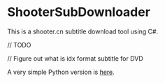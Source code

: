 ShooterSubDownloader
====================
This is a shooter.cn subtitle download tool using C#.

// TODO


// Figure out what is idx format subtitle for DVD


A very simple Python version is [here](https://github.com/magic282/ShooterSubPyDownloader).
